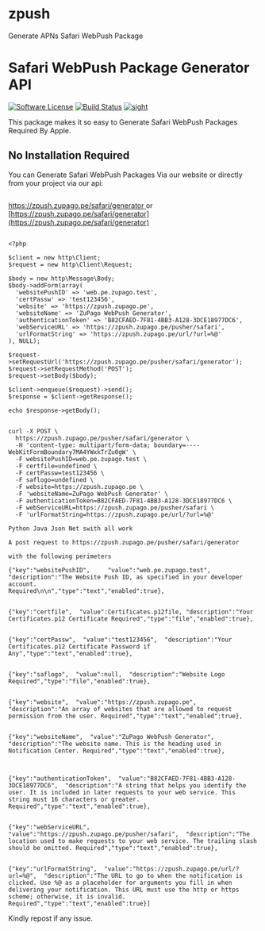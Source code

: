 # zpush
Generate APNs Safari WebPush Package

# Safari WebPush Package Generator API

[![Software License](https://img.shields.io/badge/license-MIT-brightgreen.svg?style=flat-square)](LICENSE.md)
[![Build Status](https://scrutinizer-ci.com/g/zupago/zpush/badges/build.png?b=master)](https://scrutinizer-ci.com/g/zupago/zpush/build-status/master)
[![sight](https://insight.sensiolabs.com/projects/30d57a0c-06db-45e4-97fc-2e164cbca54f/big.png)](https://insight.sensiolabs.com/projects/30d57a0c-06db-45e4-97fc-2e164cbca54f)

This package makes it so easy to Generate Safari WebPush Packages Required By Apple.

## No Installation Required

You can Generate Safari WebPush Packages Via our website or directly from your project via our api:

``` Website
```
[ https://zpush.zupago.pe/safari/generator ](https://zpush.zupago.pe/safari/generator) or [https://zpush.zupago.pe/safari/generator](https://zpush.zupago.pe/safari/generator)


``` API PHP

<?php

$client = new http\Client;
$request = new http\Client\Request;

$body = new http\Message\Body;
$body->addForm(array(
  'websitePushID' => 'web.pe.zupago.test',
  'certPassw' => 'test123456',
  'website' => 'https://zpush.zupago.pe',
  'websiteName' => 'ZuPago WebPush Generator',
  'authenticationToken' => 'B82CFAED-7F81-4BB3-A128-3DCE18977DC6',
  'webServiceURL' => 'https://zpush.zupago.pe/pusher/safari',
  'urlFormatString' => 'https://zpush.zupago.pe/url/?url=%@'
), NULL);

$request->setRequestUrl('https://zpush.zupago.pe/pusher/safari/generator');
$request->setRequestMethod('POST');
$request->setBody($body);

$client->enqueue($request)->send();
$response = $client->getResponse();

echo $response->getBody();


```

``` API Curl
curl -X POST \
  https://zpush.zupago.pe/pusher/safari/generator \
  -H 'content-type: multipart/form-data; boundary=----WebKitFormBoundary7MA4YWxkTrZu0gW' \
  -F websitePushID=web.pe.zupago.test \
  -F certfile=undefined \
  -F certPassw=test123456 \
  -F saflogo=undefined \
  -F website=https://zpush.zupago.pe \
  -F 'websiteName=ZuPago WebPush Generator' \
  -F authenticationToken=B82CFAED-7F81-4BB3-A128-3DCE18977DC6 \
  -F webServiceURL=https://zpush.zupago.pe/pusher/safari \
  -F 'urlFormatString=https://zpush.zupago.pe/url/?url=%@'
```

``` API Other methods
Python Java Json Net swith all work

A post request to https://zpush.zupago.pe/pusher/safari/generator

with the following perimeters

{"key":"websitePushID",     "value":"web.pe.zupago.test",       "description":"The Website Push ID, as specified in your developer account.
Required\n\n","type":"text","enabled":true},


{"key":"certfile",  "value":Certificates.p12file, "description":"Your Certificates.p12 Certificate Required","type":"file","enabled":true},


{"key":"certPassw",  "value":"test123456",  "description":"Your Certificates.p12 Certificate Password if Any","type":"text","enabled":true},


{"key":"saflogo",  "value":null,  "description":"Website Logo Required","type":"file","enabled":true},


{"key":"website",  "value":"https://zpush.zupago.pe",  "description":"An array of websites that are allowed to request permission from the user. Required","type":"text","enabled":true},


{"key":"websiteName",  "value":"ZuPago WebPush Generator", "description":"The website name. This is the heading used in Notification Center. Required","type":"text","enabled":true},



{"key":"authenticationToken",  "value":"B82CFAED-7F81-4BB3-A128-3DCE18977DC6",  "description":"A string that helps you identify the user. It is included in later requests to your web service. This string must 16 characters or greater. Required","type":"text","enabled":true},


{"key":"webServiceURL",  "value":"https://zpush.zupago.pe/pusher/safari",  "description":"The location used to make requests to your web service. The trailing slash should be omitted. Required","type":"text","enabled":true},


{"key":"urlFormatString",  "value":"https://zpush.zupago.pe/url/?url=%@",  "description":"The URL to go to when the notification is clicked. Use %@ as a placeholder for arguments you fill in when delivering your notification. This URL must use the http or https scheme; otherwise, it is invalid. Required","type":"text","enabled":true}]

```

Kindly repost if any issue.
